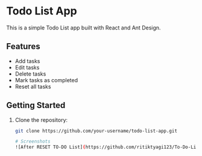 # Todo List App

This is a simple Todo List app built with React and Ant Design.

## Features

- Add tasks
- Edit tasks
- Delete tasks
- Mark tasks as completed
- Reset all tasks

## Getting Started

1. Clone the repository:

   ```bash
   git clone https://github.com/your-username/todo-list-app.git

   # Screenshots
   ![After RESET TO-DO List](https://github.com/ritiktyagi123/To-Do-List-/assets/112975221/71d7be75-cdb7-432c-8a15-2f1b5e720693)

